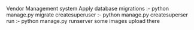 Vendor Management system
Apply database migrations :- python manage.py migrate
createsuperuser :- python manage.py createsuperser
run :- python manage.py runserver
some images upload there 

